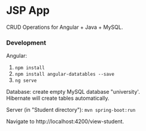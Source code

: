 # JSP App
CRUD Operations for Angular + Java + MySQL.

### Development
Angular: 
1. `npm install`
2. `npm install angular-datatables --save`
3. `ng serve`

Database: create empty MySQL database "university'.<br/>Hibernate will create tables automatically.

Server (in "Student directory"): `mvn spring-boot:run`

Navigate to http://localhost:4200/view-student.